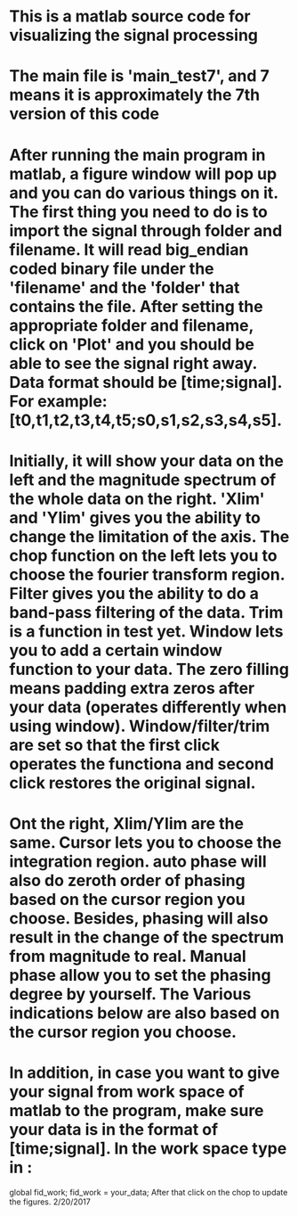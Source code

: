 # This is a matlab source code for visualizing the signal processing
# The main file is 'main_test7', and 7 means it is approximately the 7th version of this code
# After running the main program in matlab, a figure window will pop up and you can do various things on it. The first thing you need to do is to import the signal through folder and filename. It will read big_endian coded binary file under the 'filename' and the 'folder' that contains the file. After setting the appropriate folder and filename, click on 'Plot' and you should be able to see the signal right away. Data format should be [time;signal]. For example: [t0,t1,t2,t3,t4,t5;s0,s1,s2,s3,s4,s5].
# Initially, it will show your data on the left and the magnitude spectrum of the whole data on the right. 'Xlim' and 'Ylim' gives you the ability to change the limitation of the axis. The chop function on the left lets you to choose the fourier transform region. Filter gives you the ability to do a band-pass filtering of the data. Trim is a function in test yet. Window lets you to add a certain window function to your data. The zero filling means padding extra zeros after your data (operates differently when using window). Window/filter/trim are set so that the first click operates the functiona and second click restores the original signal.
# Ont the right, Xlim/Ylim are the same. Cursor lets you to choose the integration region. auto phase will also do zeroth order of phasing based on the cursor region you choose. Besides, phasing will also result in the change of the spectrum from magnitude to real. Manual phase allow you to set the phasing degree by yourself. The Various indications below are also based on the cursor region you choose.
# In addition, in case you want to give your signal from work space of matlab to the program, make sure your data is in the format of [time;signal]. In the work space type in : 
global fid_work; fid_work = your_data;
After that click on the chop to update the figures.
2/20/2017
